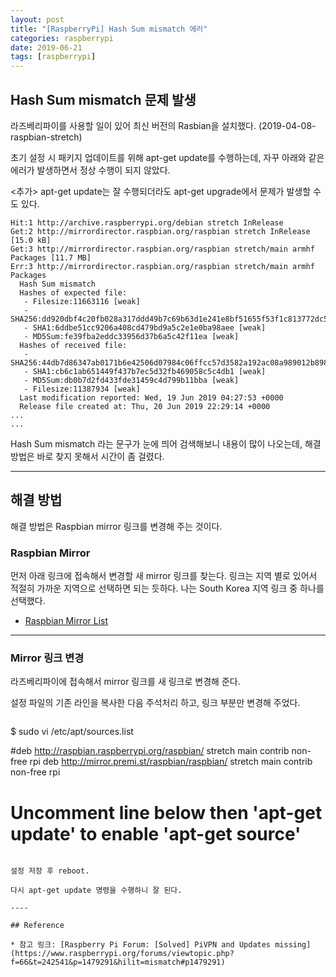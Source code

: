```yaml
---
layout: post
title: "[RaspberryPi] Hash Sum mismatch 에러"
categories: raspberrypi
date: 2019-06-21
tags: [raspberrypi]
---
```



## Hash Sum mismatch 문제 발생

라즈베리파이를 사용할 일이 있어 최신 버전의 Rasbian을 설치했다. (2019-04-08-raspbian-stretch)

초기 설정 시 패키지 업데이트를 위해 apt-get update를 수행하는데, 자꾸 아래와 같은 에러가 발생하면서 정상 수행이 되지 않았다.

<추가> apt-get update는 잘 수행되더라도 apt-get upgrade에서 문제가 발생할 수도 있다.

```
Hit:1 http://archive.raspberrypi.org/debian stretch InRelease       
Get:2 http://mirrordirector.raspbian.org/raspbian stretch InRelease [15.0 kB]            
Get:3 http://mirrordirector.raspbian.org/raspbian stretch/main armhf Packages [11.7 MB]
Err:3 http://mirrordirector.raspbian.org/raspbian stretch/main armhf Packages                                              
  Hash Sum mismatch
  Hashes of expected file:
   - Filesize:11663116 [weak]
   - SHA256:dd920dbf4c20fb028a317ddd49b7c69b63d1e241e8bf51655f53f1c813772dc5
   - SHA1:6ddbe51cc9206a408cd479bd9a5c2e1e0ba98aee [weak]
   - MD5Sum:fe39fba2eddc33956d37b6a5c42f11ea [weak]
  Hashes of received file:
   - SHA256:44db7d86347ab0171b6e42506d07984c06ffcc57d3582a192ac08a989012b898
   - SHA1:cb6c1ab651449f437b7ec5d32fb469058c5c4db1 [weak]
   - MD5Sum:db0b7d2fd433fde31459c4d799b11bba [weak]
   - Filesize:11387934 [weak]
  Last modification reported: Wed, 19 Jun 2019 04:27:53 +0000
  Release file created at: Thu, 20 Jun 2019 22:29:14 +0000
...
...
```

Hash Sum mismatch 라는 문구가 눈에 띄어 검색해보니 내용이 많이 나오는데, 해결 방법은 바로 찾지 못해서 시간이 좀 걸렸다.

---

## 해결 방법

해결 방법은 Raspbian mirror 링크를 변경해 주는 것이다.


### Raspbian Mirror

먼저 아래 링크에 접속해서 변경할 새 mirror 링크를 찾는다. 
링크는 지역 별로 있어서 적절히 가까운 지역으로 선택하면 되는 듯하다.
나는 South Korea 지역 링크 중 하나를 선택했다.

- [Raspbian Mirror List](http://www.raspbian.org/RaspbianMirrors)


---

### Mirror 링크 변경

라즈베리파이에 접속해서 mirror 링크를 새 링크로 변경해 준다.

설정 파일의 기존 라인을 복사한 다음 주석처리 하고, 링크 부분만 변경해 주었다.

```http://raspbian.raspberrypi.org/raspbian/  ==>  http://mirror.premi.st/raspbian/raspbian/

```
$ sudo vi /etc/apt/sources.list

#deb http://raspbian.raspberrypi.org/raspbian/ stretch main contrib non-free rpi
deb http://mirror.premi.st/raspbian/raspbian/ stretch main contrib non-free rpi
# Uncomment line below then 'apt-get update' to enable 'apt-get source'
```

설정 저장 후 reboot.

다시 apt-get update 명령을 수행하니 잘 된다.

----

## Reference

* 참고 링크: [Raspberry Pi Forum: [Solved] PiVPN and Updates missing](https://www.raspberrypi.org/forums/viewtopic.php?f=66&t=242541&p=1479291&hilit=mismatch#p1479291)

